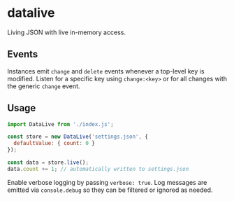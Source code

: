 # datalive
Living JSON with live in-memory access.


## Events

Instances emit `change` and `delete` events whenever a top-level key is
modified.  Listen for a specific key using `change:<key>` or for all changes
with the generic `change` event.


## Usage

```javascript
import DataLive from './index.js';

const store = new DataLive('settings.json', {
  defaultValue: { count: 0 }
});

const data = store.live();
data.count += 1; // automatically written to settings.json
```

Enable verbose logging by passing `verbose: true`. Log messages are emitted via
`console.debug` so they can be filtered or ignored as needed.
